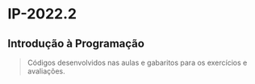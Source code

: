 # IP-2022.2
## Introdução à Programação

> Códigos desenvolvidos nas aulas e gabaritos para os exercícios e avaliações.